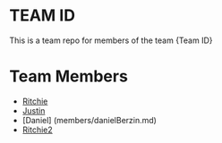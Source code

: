 # TEAM ID
This is a team repo for members of the team {Team ID}

# Team Members
* [Ritchie](members/ritchie.md)
* [Justin](justinPoh.md)
* [Daniel] (members/danielBerzin.md)
* [Ritchie2](members/ritchie.md)
